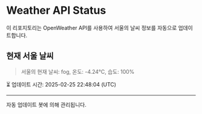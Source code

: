 
# Weather API Status

이 리포지토리는 OpenWeather API를 사용하여 서울의 날씨 정보를 자동으로 업데이트합니다.

## 현재 서울 날씨
> 서울의 현재 날씨: fog, 온도: -4.24°C, 습도: 100%

⏳ 업데이트 시간: 2025-02-25 22:48:04 (UTC)

---
자동 업데이트 봇에 의해 관리됩니다.
